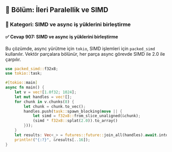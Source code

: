 ## 📘 Bölüm: İleri Paralellik ve SIMD
### 🔹 Kategori: SIMD ve async iş yüklerini birleştirme
#### ✅ Cevap 907: SIMD ve async iş yüklerini birleştirme

Bu çözümde, async yürütme için `tokio`, SIMD işlemleri için `packed_simd` kullanılır. Vektör parçalara bölünür, her parça async görevde SIMD ile 2.0 ile çarpılır.

```rust
use packed_simd::f32x8;
use tokio::task;

#[tokio::main]
async fn main() {
    let v = vec![1.0f32; 1024];
    let mut handles = vec![];
    for chunk in v.chunks(8) {
        let chunk = chunk.to_vec();
        handles.push(task::spawn_blocking(move || {
            let simd = f32x8::from_slice_unaligned(&chunk);
            (simd * f32x8::splat(2.0)).to_array()
        }));
    }
    let results: Vec<_> = futures::future::join_all(handles).await.into_iter().flat_map(|r| r.unwrap()).collect();
    println!("{:?}", &results[..16]);
}
```
